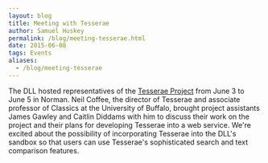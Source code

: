 ```yaml
---
layout: blog
title: Meeting with Tesserae
author: Samuel Huskey
permalink: /blog/meeting-tesserae.html
date: 2015-06-08
tags: Events
aliases:
  - /blog/meeting-tesserae
---
```


The DLL hosted representatives of the [Tesserae Project](http://tesserae.caset.buffalo.edu) from June 3 to June 5 in Norman. Neil Coffee, the director of Tesserae and associate professor of Classics at the University of Buffalo, brought project assistants James Gawley and Caitlin Diddams with him to discuss their work on the project and their plans for developing Tesserae into a web service. We're excited about the possibility of incorporating Tesserae into the DLL's sandbox so that users can use Tesserae's sophisticated search and text comparison features.

